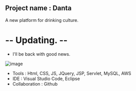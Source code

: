 ## Project name : Danta
A new platform for drinking culture.



# --  Updating. --
- I'll be back with good news.

![image](https://user-images.githubusercontent.com/84507123/150490207-a1d78786-1217-48ec-9ea0-3024b90f8ff2.png)

  - Tools : Html, CSS, JS, JQuery, JSP, Servlet, MySQL, AWS
  - IDE : Visual Studio Code, Eclipse 
  - Collaboration : Github
